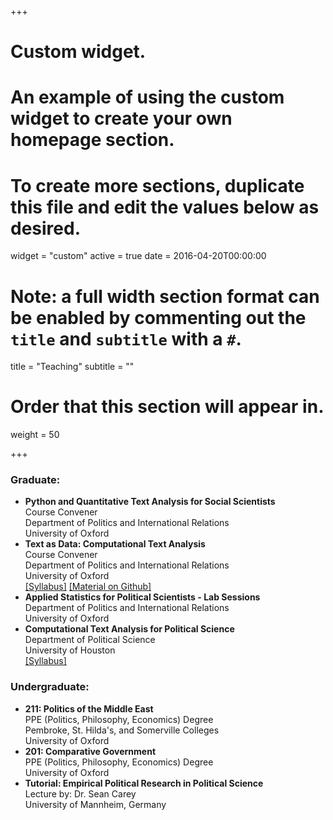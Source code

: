 
+++
# Custom widget.
# An example of using the custom widget to create your own homepage section.
# To create more sections, duplicate this file and edit the values below as desired.
widget = "custom"
active = true
date = 2016-04-20T00:00:00

# Note: a full width section format can be enabled by commenting out the `title` and `subtitle` with a `#`.
title = "Teaching"
subtitle = ""

# Order that this section will appear in.
weight = 50

+++


### Graduate:<br/>
- **Python and Quantitative Text Analysis for Social Scientists**<br/> Course Convener <br/> Department of Politics and International Relations <br/> University of Oxford <br/>
- **Text as Data: Computational Text Analysis**<br/> Course Convener <br/> Department of Politics and International Relations <br/> University of Oxford <br/>[[Syllabus]](https://www.dropbox.com/s/39b2by3rb87gspb/Syllabus___Oxford_Text_Analysis.pdf?dl=0)  [[Material on Github]](https://github.com/aelshehawy/text-as-data-computational-text-analysis-oxford
)<br/>
- **Applied Statistics for Political Scientists - Lab Sessions**<br/> Department of Politics and International Relations <br/> University of Oxford <br/> 
- **Computational Text Analysis for Political Science**  <br/> Department of Political Science <br/> University of Houston <br/> [[Syllabus]](https://www.dropbox.com/s/zjeofcbphzgvjfi/Computational.pdf?dl=0)<br/>


### Undergraduate:<br/>
- **211: Politics of the Middle East**  <br/>  PPE (Politics, Philosophy, Economics) Degree<br/> Pembroke, St. Hilda's, and Somerville Colleges<br/> University of Oxford <br/> 
- **201: Comparative Government**   <br/>  PPE (Politics, Philosophy, Economics) Degree <br/> University of Oxford <br/> 
- **Tutorial: Empirical Political Research in Political Science**   <br/> Lecture by: Dr. Sean Carey<br/>  University of Mannheim, Germany
